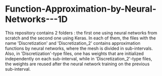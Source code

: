 # Function-Approximation-by-Neural-Networks---1D


This repository contains 2 folders : the first one using neural networks from scratch and the second one using Keras.
In each of them, the files with the name 'Discretization' and 'Discretization_2' contains approximation functions by neural networks, where the mesh is divided in sub-intervals.
Also, in 'Discretization'-type files, one has weights that are initialized independently on each sub-interval,
while in 'Discretization_2'-type files, the weights are reused after the neural network training on the previous sub-interval.
